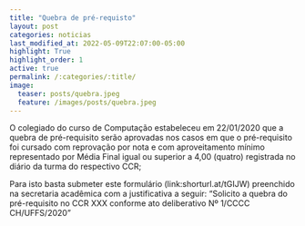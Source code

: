 ```yaml
---
title: "Quebra de pré-requisto"
layout: post
categories: noticias
last_modified_at: 2022-05-09T22:07:00-05:00
highlight: True
highlight_order: 1
active: true
permalink: /:categories/:title/
image:
  teaser: posts/quebra.jpeg
  feature: /images/posts/quebra.jpeg
---
```

O colegiado do curso de Computação estabeleceu em 22/01/2020 que a quebra de pré-requisito serão aprovadas nos casos em que o pré-requisito foi cursado com reprovação por nota e com aproveitamento mínimo representado por Média Final igual ou superior a 4,00 (quatro) registrada no diário da turma do respectivo CCR;
 
Para isto basta submeter este formulário (link:shorturl.at/tGIJW) preenchido na secretaria acadêmica com a justificativa a seguir: “Solicito a quebra do pré-requisito no CCR XXX conforme ato deliberativo Nº 1/CCCC CH/UFFS/2020”





